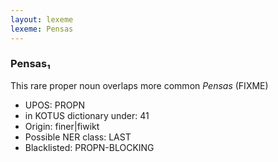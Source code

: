 ```yaml
---
layout: lexeme
lexeme: Pensas
---
```


###  Pensas₁

This rare proper noun overlaps more common *Pensas* (FIXME)
* UPOS:  PROPN
* in KOTUS dictionary under:  41
* Origin:  finer|fiwikt
* Possible NER class:  LAST
* Blacklisted:  PROPN-BLOCKING


